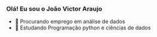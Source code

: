 ### Olá! Eu sou o João Victor Araujo

- 🔭 Procurando emprego em análise de dados
- 🌱 Estudando Programação python e ciências de dados
